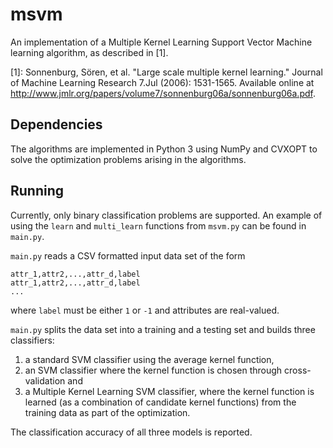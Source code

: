 # msvm

An implementation of a Multiple Kernel Learning Support Vector Machine learning algorithm, as described in [1].

[1]: Sonnenburg, Sören, et al. "Large scale multiple kernel learning." Journal of Machine Learning Research 7.Jul (2006): 1531-1565. Available online at http://www.jmlr.org/papers/volume7/sonnenburg06a/sonnenburg06a.pdf.

## Dependencies

The algorithms are implemented in Python 3 using NumPy and CVXOPT to solve the optimization problems arising in the algorithms.

## Running

Currently, only binary classification problems are supported. An example of using the `learn` and `multi_learn` functions from `msvm.py` can be found in `main.py`.

`main.py` reads a CSV formatted input data set of the form
```
attr_1,attr2,...,attr_d,label
attr_1,attr2,...,attr_d,label
...
```
where `label` must be either `1` or `-1` and attributes are real-valued.

`main.py` splits the data set into a training and a testing set and builds three classifiers:
  1. a standard SVM classifier using the average kernel function,
  2. an SVM classifier where the kernel function is chosen through cross-validation and
  3. a Multiple Kernel Learning SVM classifier, where the kernel function is learned (as a combination of candidate kernel functions) from the training data as part of the optimization.

The classification accuracy of all three models is reported.

